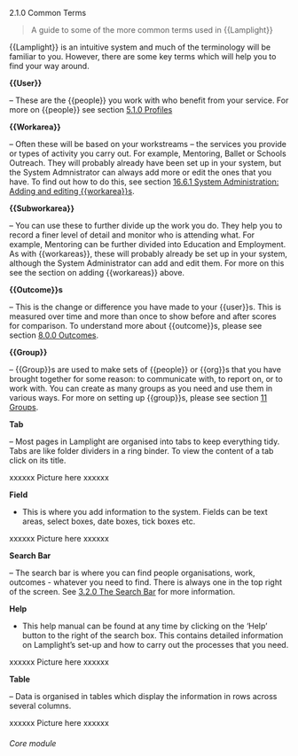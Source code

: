 2.1.0 Common Terms

> A guide to some of the more common terms used in {{Lamplight}}


{{Lamplight}} is an intuitive system and much of the terminology will be familiar to you. However, there are some key terms which will help you to find your way around.


**{{User}}**   

   – These are the {{people}} you work with who benefit from your service. For more on {{people}} see section [5.1.0 Profiles](/index/help/p/5.1.0)

**{{Workarea}}** 

   – Often these will be based on your workstreams – the services you provide or types of activity you carry out. For example, Mentoring, Ballet or Schools Outreach. They will probably already have been set up in your system, but the System Admnistrator can always add more or edit the ones that you have. To find out how to do this, see section [16.6.1 System Administration: Adding and editing {{workarea}}s](/help/index/p/16.6.1).

**{{Subworkarea}}** 

   – You can use these to further divide up the work you do. They help you to record a finer level of detail and monitor who is attending what. For example, Mentoring can be further divided into Education and Employment. As with {{workareas}}, these will probably already be set up in your system, although the System Administrator can add and edit them. For more on this see the section on adding {{workareas}} above. 

**{{Outcome}}s** 

   – This is the change or difference you have made to your {{user}}s. This is measured over time and more than once to show  before and after scores for comparison. To understand more about {{outcome}}s, please see section [8.0.0 Outcomes](/help/index/p/8.0.0).

**{{Group}}** 

   – {{Group}}s are used to make sets of {{people}} or {{org}}s that you have brought together for some reason: to communicate with, to report on, or to work with. You can create as many groups as you need and use them in various ways. For more on setting up {{group}}s, please see section [11 Groups](/help/index/p/11.0.0). 

**Tab** 

   – Most pages in Lamplight are organised into tabs to keep everything tidy. Tabs are like folder dividers in a ring binder. To view the content of a tab click on its title.

xxxxxx Picture here xxxxxx

**Field** 

   - This is where you add information to the system. Fields can be text areas, select boxes, date boxes, tick boxes etc.

xxxxxx Picture here xxxxxx

**Search Bar** 

   – The search bar is where you can find people organisations, work, outcomes - whatever you need to find.
There is always one in the top right of the screen. See [3.2.0 The Search Bar](/help/index/p/3.2.0) for more information. 

**Help**  

   - This help manual can be found at any time by clicking on the ‘Help’ button to the right of the search box. This contains detailed information on Lamplight’s set-up and how to carry out the processes that you need. 

xxxxxx Picture here xxxxxx

**Table** 

   – Data is organised in tables which display the information in rows across several columns.

xxxxxx Picture here xxxxxx
 
 
###### Core module
